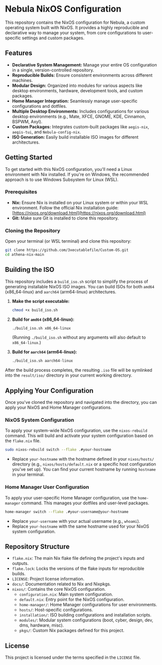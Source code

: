 # Nebula NixOS Configuration

This repository contains the NixOS configuration for Nebula, a custom operating system built with NixOS. It provides a highly reproducible and declarative way to manage your system, from core configurations to user-specific settings and custom packages.

## Features

*   **Declarative System Management:** Manage your entire OS configuration in a single, version-controlled repository.
*   **Reproducible Builds:** Ensure consistent environments across different machines.
*   **Modular Design:** Organized into modules for various aspects like desktop environments, hardware, development tools, and custom packages.
*   **Home Manager Integration:** Seamlessly manage user-specific configurations and dotfiles.
*   **Multiple Desktop Environments:** Includes configurations for various desktop environments (e.g., Mate, XFCE, GNOME, KDE, Cinnamon, BSPWM, Axyl).
*   **Custom Packages:** Integrates custom-built packages like `aegis-nix`, `aegis-tui`, and `Nebula-config-nix`.
*   **ISO Generation:** Easily build installable ISO images for different architectures.

## Getting Started

To get started with this NixOS configuration, you'll need a Linux environment with Nix installed. If you're on Windows, the recommended approach is to use Windows Subsystem for Linux (WSL).

### Prerequisites

*   **Nix:** Ensure Nix is installed on your Linux system or within your WSL environment. Follow the official Nix installation guide: [https://nixos.org/download.html](https://nixos.org/download.html)
*   **Git:** Make sure Git is installed to clone this repository.

### Cloning the Repository

Open your terminal (or WSL terminal) and clone this repository:

```bash
git clone https://github.com/3xecutablefile/Custom-OS.git
cd athena-nix-main 
```

## Building the ISO

This repository includes a `build_iso.sh` script to simplify the process of generating installable NixOS ISO images. You can build ISOs for both `amd64` (x86_64-linux) and `aarch64` (arm64-linux) architectures.

1.  **Make the script executable:**
    ```bash
    chmod +x build_iso.sh
    ```

2.  **Build for `amd64` (x86_64-linux):**
    ```bash
    ./build_iso.sh x86_64-linux
    ```
    (Running `./build_iso.sh` without any arguments will also default to `x86_64-linux`.)

3.  **Build for `aarch64` (arm64-linux):**
    ```bash
    ./build_iso.sh aarch64-linux
    ```

After the build process completes, the resulting `.iso` file will be symlinked into the `result/iso/` directory in your current working directory.

## Applying Your Configuration

Once you've cloned the repository and navigated into the directory, you can apply your NixOS and Home Manager configurations.

### NixOS System Configuration

To apply your system-wide NixOS configuration, use the `nixos-rebuild` command. This will build and activate your system configuration based on the `flake.nix` file.

```bash
sudo nixos-rebuild switch --flake .#your-hostname
```

*   Replace `your-hostname` with the hostname defined in your `nixos/hosts/` directory (e.g., `nixos/hosts/default.nix` or a specific host configuration you've set up). You can find your current hostname by running `hostname` in your terminal.

### Home Manager User Configuration

To apply your user-specific Home Manager configuration, use the `home-manager` command. This manages your dotfiles and user-level packages.

```bash
home-manager switch --flake .#your-username@your-hostname
```

*   Replace `your-username` with your actual username (e.g., `whoami`).
*   Replace `your-hostname` with the same hostname used for your NixOS system configuration.

## Repository Structure

*   `flake.nix`: The main Nix flake file defining the project's inputs and outputs.
*   `flake.lock`: Locks the versions of the flake inputs for reproducible builds.
*   `LICENSE`: Project license information.
*   `docs/`: Documentation related to Nix and Nixpkgs.
*   `nixos/`: Contains the core NixOS configuration.
    *   `configuration.nix`: Main system configuration.
    *   `default.nix`: Entry point for the NixOS configuration.
    *   `home-manager/`: Home Manager configurations for user environments.
    *   `hosts/`: Host-specific configurations.
    *   `installation/`: ISO building configurations and installation scripts.
    *   `modules/`: Modular system configurations (boot, cyber, design, dev, dms, hardware, misc).
    *   `pkgs/`: Custom Nix packages defined for this project.

## License

This project is licensed under the terms specified in the `LICENSE` file.

